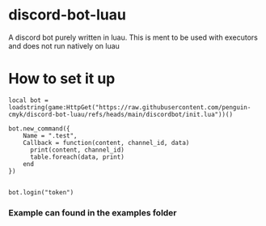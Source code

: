 # discord-bot-luau
A discord bot purely written in luau. This is ment to be used with executors and does not run natively on luau


# How to set it up
```luau
local bot = loadstring(game:HttpGet("https://raw.githubusercontent.com/penguin-cmyk/discord-bot-luau/refs/heads/main/discordbot/init.lua"))()

bot.new_command({
    Name = ".test",
    Callback = function(content, channel_id, data)
      print(content, channel_id)
      table.foreach(data, print)
    end 
})


bot.login("token")
```

### Example can found in the examples folder
